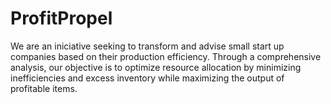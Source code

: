 # ProfitPropel

We are an iniciative seeking to transform and advise small start up companies based on their production efficiency. Through a comprehensive analysis, our objective is to optimize resource allocation by minimizing inefficiencies and excess inventory while maximizing the output of profitable items.
